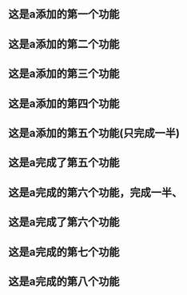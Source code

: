 ## 这是a添加的第一个功能
## 这是a添加的第二个功能
## 这是a添加的第三个功能
## 这是a添加的第四个功能
## 这是a添加的第五个功能(只完成一半)
## 这是a完成了第五个功能
## 这是a完成的第六个功能，完成一半、
## 这是a完成了第六个功能
## 这是a完成的第七个功能
## 这是a完成的第八个功能